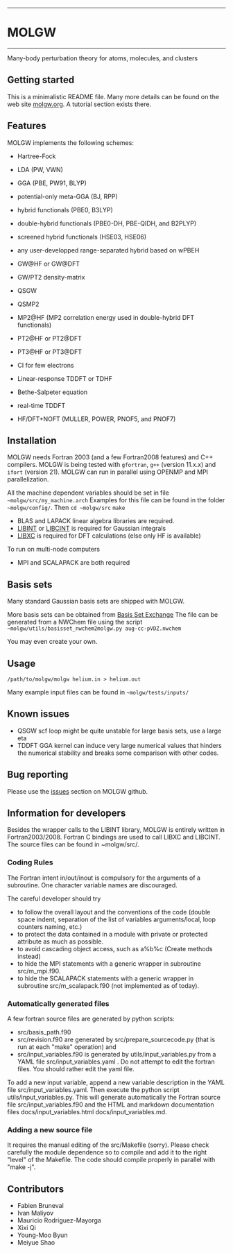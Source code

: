 -----------------------------------------
#                 MOLGW
-----------------------------------------


Many-body perturbation theory for atoms, molecules, and clusters


## Getting started

This is a minimalistic README file.
Many more details can be found on the web site [molgw.org](http://www.molgw.org/).
A tutorial section exists there.


## Features

MOLGW implements the following schemes:
- Hartree-Fock
- LDA (PW, VWN)
- GGA (PBE, PW91, BLYP)
- potential-only meta-GGA (BJ, RPP)
- hybrid functionals (PBE0, B3LYP)
- double-hybrid functionals (PBE0-DH, PBE-QIDH, and B2PLYP)
- screened hybrid functionals (HSE03, HSE06)
- any user-developped range-separated hybrid based on wPBEH

- GW@HF or GW@DFT
- GW/PT2 density-matrix
- QSGW
- QSMP2
- MP2@HF (MP2 correlation energy used in double-hybrid DFT functionals)
- PT2@HF or PT2@DFT
- PT3@HF or PT3@DFT
- CI for few electrons 
- Linear-response TDDFT or TDHF
- Bethe-Salpeter equation
- real-time TDDFT
- HF/DFT+NOFT (MULLER, POWER, PNOF5, and PNOF7)


## Installation

MOLGW needs Fortran 2003 (and a few Fortran2008 features) and C++ compilers.
MOLGW is being tested with `gfortran`, `g++` (version 11.x.x) and `ifort` (version 21).
MOLGW can run in parallel using OPENMP and MPI parallelization.

All the machine dependent variables should be set in file `~molgw/src/my_machine.arch`
Examples for this file can be found in the folder `~molgw/config/`.
Then
`cd ~molgw/src`
`make`

- BLAS and LAPACK linear algebra libraries are required.
- [LIBINT](https://github.com/evaleev/libint/releases) or [LIBCINT](https://github.com/sunqm/libcint/releases) is required for Gaussian integrals
- [LIBXC](https://www.tddft.org/programs/libxc/download/) is required for DFT calculations (else only HF is available)

To run on multi-node computers
- MPI and SCALAPACK are both required


## Basis sets

Many standard Gaussian basis sets are shipped with MOLGW.

More basis sets can be obtained from [Basis Set Exchange](https://bse.pnl.gov/bse/portal)
The file can be generated from a NWChem file using the script
`~molgw/utils/basisset_nwchem2molgw.py aug-cc-pVDZ.nwchem`

You may even create your own.


## Usage

`/path/to/molgw/molgw helium.in > helium.out`

Many example input files can be found in `~molgw/tests/inputs/`


## Known issues

- QSGW scf loop might be quite unstable for large basis sets, use a large eta
- TDDFT GGA kernel can induce very large numerical values that hinders the numerical stability and breaks some comparison with other codes.


## Bug reporting

Please use the [issues](https://github.com/bruneval/molgw/issues) section on MOLGW github.


## Information for developers

Besides the wrapper calls to the LIBINT library, MOLGW is entirely written in Fortran2003/2008.
Fortran C bindings are used to call LIBXC and LIBCINT.
The source files can be found in ~molgw/src/.

### Coding Rules 

The Fortran intent in/out/inout is compulsory for the arguments of a subroutine.
One character variable names are discouraged.

The careful developer should try
- to follow the overall layout and the conventions of the code (double space indent, separation of the list of variables arguments/local, loop counters naming, etc.)
- to protect the data contained in a module with private or protected attribute as much as possible.
- to avoid cascading object access, such as a%b%c (Create methods instead)
- to hide the MPI statements with a generic wrapper in subroutine src/m_mpi.f90.
- to hide the SCALAPACK statements with a generic wrapper in subroutine src/m_scalapack.f90 (not implemented as of today).

### Automatically generated files

A few fortran source files are generated by python scripts:
- src/basis_path.f90
- src/revision.f90 
are generated by src/prepare_sourcecode.py (that is run at each "make" operation)
and
- src/input_variables.f90
is generated by utils/input_variables.py from a YAML file src/input_variables.yaml .
Do not attempt to edit the fortran files. You should rather edit the yaml file.

To add a new input variable, append a new variable description in the YAML file src/input_variables.yaml.
Then execute the python script utils/input_variables.py.
This will generate automatically the Fortran source file src/input_variables.f90
and the HTML and markdown documentation files docs/input_variables.html docs/input_variables.md.

### Adding a new source file

It requires the manual editing of the src/Makefile (sorry).
Please check carefully the module dependence so to compile and add it to the right "level" of the Makefile.
The code should compile properly in parallel with "make -j".


## Contributors

- Fabien Bruneval
- Ivan Maliyov
- Mauricio Rodriguez-Mayorga 
- Xixi Qi
- Young-Moo Byun
- Meiyue Shao

